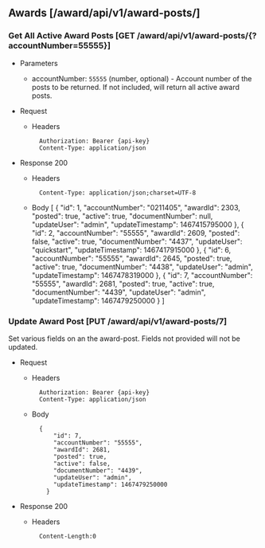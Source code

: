 ## Awards [/award/api/v1/award-posts/]

### Get All Active Award Posts [GET /award/api/v1/award-posts/{?accountNumber=55555}]


+ Parameters
  	+ accountNumber: `55555` (number, optional) - Account number of the posts to be returned. If not included, will return all active award posts.

+ Request

    + Headers

            Authorization: Bearer {api-key}
            Content-Type: application/json

+ Response 200
    + Headers

            Content-Type: application/json;charset=UTF-8

    + Body
           [
             {
               "id": 1,
               "accountNumber": "0211405",
               "awardId": 2303,
               "posted": true,
               "active": true,
               "documentNumber": null,
               "updateUser": "admin",
               "updateTimestamp": 1467415795000
             },
             {
               "id": 2,
               "accountNumber": "55555",
               "awardId": 2609,
               "posted": false,
               "active": true,
               "documentNumber": "4437",
               "updateUser": "quickstart",
               "updateTimestamp": 1467417915000
             },
             {
               "id": 6,
               "accountNumber": "55555",
               "awardId": 2645,
               "posted": true,
               "active": true,
               "documentNumber": "4438",
               "updateUser": "admin",
               "updateTimestamp": 1467478319000
             },
             {
               "id": 7,
               "accountNumber": "55555",
               "awardId": 2681,
               "posted": true,
               "active": true,
               "documentNumber": "4439",
               "updateUser": "admin",
               "updateTimestamp": 1467479250000
             }
           ]

### Update Award Post [PUT /award/api/v1/award-posts/7]

Set various fields on an the award-post. Fields not provided will not be updated.

+ Request
    + Headers

            Authorization: Bearer {api-key}
            Content-Type: application/json

    + Body

            {
                "id": 7,
                "accountNumber": "55555",
                "awardId": 2681,
                "posted": true,
                "active": false,
                "documentNumber": "4439",
                "updateUser": "admin",
                "updateTimestamp": 1467479250000
              }

+ Response 200
    + Headers

            Content-Length:0





